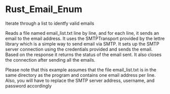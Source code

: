 # Rust_Email_Enum
Iterate through a list to identfy valid emails

Reads a file named email_list.txt line by line, and for each line, it sends an email to the email address. It uses the SMTPTransport provided by the lettre library which is a simple way to send email via SMTP. It sets up the SMTP server connection using the credentials provided and sends the email. Based on the response it returns the status of the email sent. It also closes the connection after sending all the emails.

Please note that this example assumes that the file email_list.txt is in the same directory as the program and contains one email address per line. Also, you will have to replace the SMTP server address, username, and password accordingly
